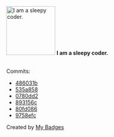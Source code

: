 <img src="https://my-badges.github.io/my-badges/sleepy-coder.png" alt="I am a sleepy coder." title="I am a sleepy coder." width="128">
<strong>I am a sleepy coder.</strong>
<br><br>

Commits:

- <a href="https://github.com/mmichie/m28/commit/486031bffede58b59c7563c25120dd604a1420db">486031b</a>
- <a href="https://github.com/mmichie/m28/commit/535a858d980686efa3bbf6161b497e0b2b0e20a4">535a858</a>
- <a href="https://github.com/mmichie/m28/commit/0780dd26dac53c7329415866f0cda848ea44aeec">0780dd2</a>
- <a href="https://github.com/mmichie/m28/commit/893156cbdc20fdc392fbb03576b552c24e7dc1fb">893156c</a>
- <a href="https://github.com/mmichie/m28/commit/80fd086b4496430a32904d41240f162577aa1989">80fd086</a>
- <a href="https://github.com/mmichie/m28/commit/9758efcd044c8dc00102238e0a790bef0ca82812">9758efc</a>


Created by <a href="https://github.com/my-badges/my-badges">My Badges</a>